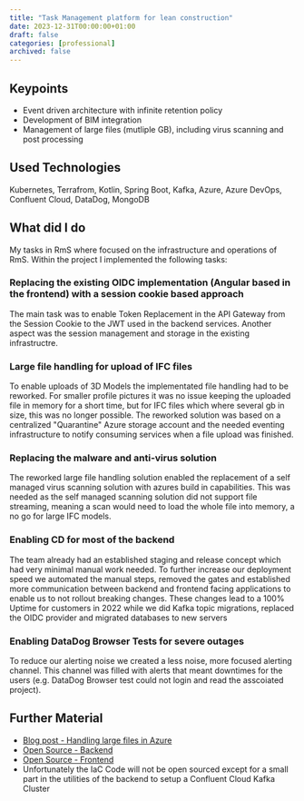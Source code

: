 ```yaml
---
title: "Task Management platform for lean construction"
date: 2023-12-31T00:00:00+01:00
draft: false
categories: [professional]
archived: false
---
```


## Keypoints

- Event driven architecture with infinite retention policy
- Development of BIM integration
- Management of large files (mutliple GB), including virus scanning and post processing

## Used Technologies

Kubernetes, Terrafrom, Kotlin, Spring Boot, Kafka, Azure, Azure DevOps, Confluent Cloud, DataDog, MongoDB

## What did I do

My tasks in RmS where focused on the infrastructure and operations of RmS. Within the project I implemented the following tasks:

### Replacing the existing OIDC implementation (Angular based in the frontend) with a session cookie based approach

The main task was to enable Token Replacement in the API Gateway from the Session Cookie to the JWT used in the backend services. Another aspect was the session management and storage in the existing infrastructre.

### Large file handling for upload of IFC files

To enable uploads of 3D Models the implementated file handling had to be reworked. For smaller profile pictures it was no issue keeping the uploaded file in memory for a short time, but for IFC files which where several gb in size, this was no longer possible. The reworked solution was based on a centralized "Quarantine" Azure storage account and the needed eventing infrastructure to notify consuming services when a file upload was finished.

### Replacing the malware and anti-virus solution

The reworked large file handling solution enabled the replacement of a self managed virus scanning solution with azures build in capabilities. This was needed as the self managed scanning solution did not support file streaming, meaning a scan would need to load the whole file into memory, a no go for large IFC models. 

### Enabling CD for most of the backend

The team already had an established staging and release concept which had very minimal manual work needed. To further increase our deployment speed we automated the manual steps, removed the gates and established more communication between backend and frontend facing applications to enable us to not rollout breaking changes. These changes lead to a 100% Uptime for customers in 2022 while we did Kafka topic migrations, replaced the OIDC provider and migrated databases to new servers

### Enabling DataDog Browser Tests for severe outages

To reduce our alerting noise we created a less noise, more focused alerting channel. This channel was filled with alerts that meant downtimes for the users (e.g. DataDog Browser test could not login and read the asscoiated project).

## Further Material
- [Blog post - Handling large files in Azure](https://blog.axels.cloud/posts/2023-09-05-handling-large-files-in-kubernetes-on-azure/)
- [Open Source - Backend](https://github.com/boschglobal/bosch-pt-refinemysite-backend)
- [Open Source - Frontend](https://github.com/boschglobal/bosch-pt-refinemysite-frontend)
- Unfortunately the IaC Code will not be open sourced except for a small part in the utilities of the backend to setup a Confluent Cloud Kafka Cluster
